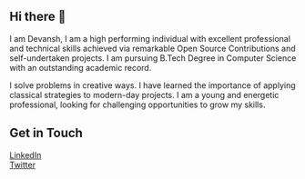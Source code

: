 ## Hi there :wave:
I am Devansh, I am a high performing individual with excellent professional and technical skills achieved via remarkable Open Source Contributions and self-undertaken projects. I am pursuing B.Tech Degree in Computer Science  with an outstanding academic record. 

I solve problems in creative ways. I have learned the importance of applying classical strategies to modern-day projects. I am a young and energetic professional, looking for challenging opportunities to grow my skills.

## Get in Touch
[LinkedIn](https://www.linkedin.com/in/devansh-chaudhary/)\
[Twitter](https://twitter.com/devansh016)
